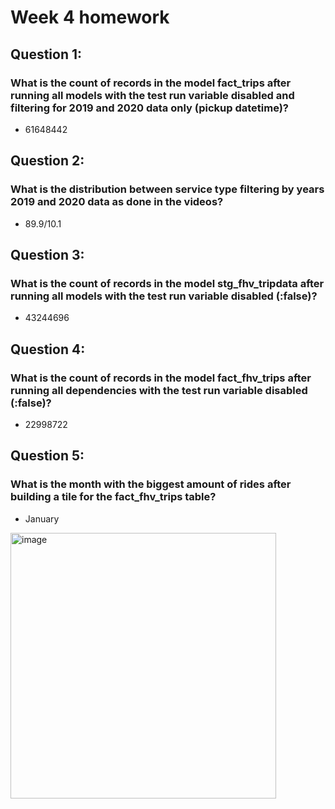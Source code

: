 # Week 4 homework  

## Question 1:  

### What is the count of records in the model fact_trips after running all models with the test run variable disabled and filtering for 2019 and 2020 data only (pickup datetime)?  

- 61648442  

## Question 2:  

### What is the distribution between service type filtering by years 2019 and 2020 data as done in the videos?

- 89.9/10.1  

## Question 3:  

### What is the count of records in the model stg_fhv_tripdata after running all models with the test run variable disabled (:false)?  

- 43244696  

## Question 4:

### What is the count of records in the model fact_fhv_trips after running all dependencies with the test run variable disabled (:false)?  

- 22998722  

## Question 5:

### What is the month with the biggest amount of rides after building a tile for the fact_fhv_trips table?  

- January  

<a href="https://lookerstudio.google.com/s/uD5Ng5jbiK0" target="_blank"><img width="425" alt="image" src="https://user-images.githubusercontent.com/38995624/221352449-fe0a285b-84fc-4870-9f18-1f85b68d5861.png"></a>
